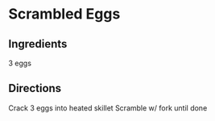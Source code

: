 # Scrambled Eggs

## Ingredients
3 eggs

## Directions
Crack 3 eggs into heated skillet 
Scramble w/ fork until done

